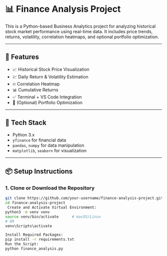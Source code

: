 # 📊 Finance Analysis Project

This is a Python-based Business Analytics project for analyzing historical stock market performance using real-time data. It includes price trends, returns, volatility, correlation heatmaps, and optional portfolio optimization.

---

## 🚀 Features

- 📈 Historical Stock Price Visualization  
- 💹 Daily Return & Volatility Estimation  
- 🔥 Correlation Heatmap  
- 📊 Cumulative Returns  
- ✅ Terminal + VS Code Integration  
- 🧠 (Optional) Portfolio Optimization

---

## 🧰 Tech Stack

- Python 3.x  
- `yfinance` for financial data  
- `pandas`, `numpy` for data manipulation  
- `matplotlib`, `seaborn` for visualization

---

## 📦 Setup Instructions

### 1. Clone or Download the Repository

```bash
git clone https://github.com/your-username/finance-analysis-project.git
cd finance-analysis-project
 Create and Activate Virtual Environment:
python3 -m venv venv
source venv/bin/activate      # macOS/Linux
# OR
venv\Scripts\activate

Install Required Packages:
pip install -r requirements.txt
Run the Script:
python finance_analysis.py
